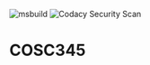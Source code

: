 ![msbuild](https://github.com/dvannini/COSC345/actions/workflows/msbuild.yml/badge.svg)
![Codacy Security Scan](https://github.com/codacy/codacy-analysis-cli#COSC345)
# COSC345
